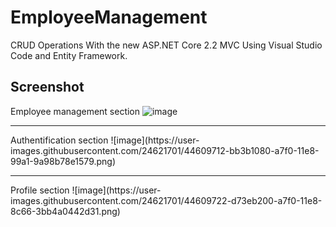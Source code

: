 # EmployeeManagement
CRUD Operations With the new ASP.NET Core 2.2 MVC Using Visual Studio Code and Entity Framework.

## Screenshot
Employee management section
![image](https://user-images.githubusercontent.com/24621701/44609363-42878480-a7ef-11e8-8bb6-81a11eb68516.png)

 <hr>
Authentification section
![image](https://user-images.githubusercontent.com/24621701/44609712-bb3b1080-a7f0-11e8-99a1-9a98b78e1579.png)

 <hr>
Profile section
![image](https://user-images.githubusercontent.com/24621701/44609722-d73eb200-a7f0-11e8-8c66-3bb4a0442d31.png)







